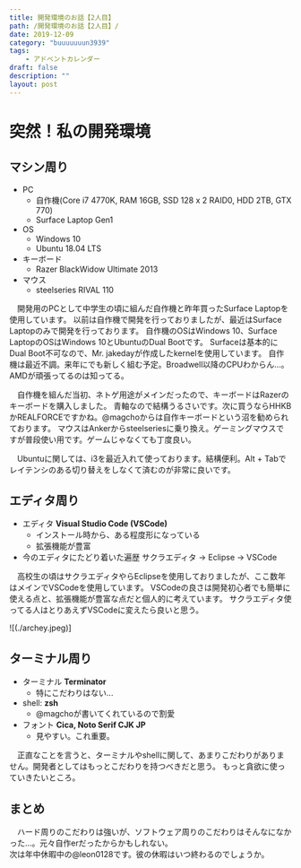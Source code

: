 ```yaml
---
title: 開発環境のお話【2人目】
path: /開発環境のお話【2人目】/
date: 2019-12-09
category: "buuuuuuun3939"
tags:
	- アドベントカレンダー
draft: false
description: "" 
layout: post
---
```


# 突然！私の開発環境

## マシン周り
- PC
  - 自作機(Core i7 4770K, RAM 16GB, SSD 128 x 2 RAID0, HDD 2TB, GTX 770)
  - Surface Laptop Gen1
- OS
  - Windows 10
  - Ubuntu 18.04 LTS
- キーボード
  - Razer BlackWidow Ultimate 2013
- マウス
  - steelseries RIVAL 110
 
　開発用のPCとして中学生の頃に組んだ自作機と昨年買ったSurface Laptopを使用しています。
以前は自作機で開発を行っておりましたが、最近はSurface Laptopのみで開発を行っております。
自作機のOSはWindows 10、Surface LaptopのOSはWindows 10とUbuntuのDual Bootです。
Surfaceは基本的にDual Boot不可なので、Mr. jakedayが作成したkernelを使用しています。
自作機は最近不調。来年にでも新しく組む予定。Broadwell以降のCPUわからん...。AMDが頑張ってるのは知ってる。
  
　自作機を組んだ当初、ネトゲ用途がメインだったので、キーボードはRazerのキーボードを購入しました。
青軸なので結構うるさいです。次に買うならHHKBかREALFORCEですかね。@magchoからは自作キーボードという沼を勧められております。
マウスはAnkerからsteelseriesに乗り換え。ゲーミングマウスですが普段使い用です。ゲームじゃなくても丁度良い。  
  
　Ubuntuに関しては、i3を最近入れて使っております。結構便利。Alt + Tabでレイテンシのある切り替えをしなくて済むのが非常に良いです。

## エディタ周り
- エディタ **Visual Studio Code (VSCode)**
  - インストール時から、ある程度形になっている
  - 拡張機能が豊富 
- 今のエディタにたどり着いた遍歴
  サクラエディタ -> Eclipse -> VSCode
  
　高校生の頃はサクラエディタやらEclipseを使用しておりましたが、ここ数年はメインでVSCodeを使用しています。
VSCodeの良さは開発初心者でも簡単に使える点と、拡張機能が豊富な点だと個人的に考えています。
サクラエディタ使ってる人はとりあえずVSCodeに変えたら良いと思う。

![(./archey.jpeg)]  

## ターミナル周り
- ターミナル **Terminator**
  - 特にこだわりはない...
- shell: **zsh**
  - @magchoが書いてくれているので割愛
- フォント **Cica, Noto Serif CJK JP**
  - 見やすい。これ重要。

　正直なことを言うと、ターミナルやshellに関して、あまりこだわりがありません。開発者としてはもっとこだわりを持つべきだと思う。
もっと貪欲に使っていきたいところ。

## まとめ
　ハード周りのこだわりは強いが、ソフトウェア周りのこだわりはそんなになかった...。元々自作erだったからかもしれない。  
次は年中休暇中の@leon0128です。彼の休暇はいつ終わるのでしょうか。
